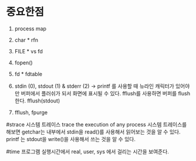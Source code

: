 # 중요한점
1. process map
2. char * rfn
3. FILE * vs fd
4. fopen()
5. fd * fdtable
6. stdin (0), stdout (1) & stderr (2)
-> printf 를 사용할 때 뉴라인 캐릭터가 있어야만 버퍼에서 플러쉬가 되서 화면에 표시될 수 있다.
fflush를 사용하면 버퍼를 flush 한다. fflush(stdout)

7. fflush, fpurge

#strace
시스템 트레이스
trace the execution of any process
시스템 트레이스를 해보면  getchar는 내부에서 stdin을 read()를 사용해서 읽어보는 것을 알 수 있다.
printf 는  stdout을 write()을 사용해서 쓰는 것을 알 수 있다.

#time
프로그램 실행시간에서 real, user, sys 에서 걸리는 시간을 보여준다.

